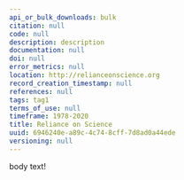 ```yaml
---
api_or_bulk_downloads: bulk
citation: null
code: null
description: description
documentation: null
doi: null
error_metrics: null
location: http://relianceonscience.org
record_creation_timestamp: null
references: null
tags: tag1
terms_of_use: null
timeframe: 1978-2020
title: Reliance on Science
uuid: 6946240e-a89c-4c74-8cff-7d8ad0a44ede
versioning: null
---
```


body text!